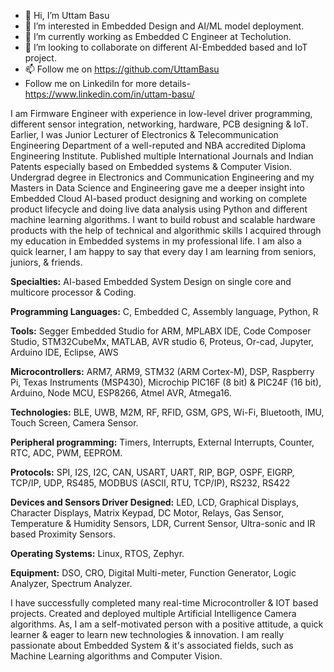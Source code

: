 - 👋 Hi, I’m  Uttam Basu
- 👀 I’m interested in Embedded Design and AI/ML model deployment.
- 🌱 I’m currently working as Embedded C Engineer at Techolution.
- 💞️ I’m looking to collaborate on different AI-Embedded based and IoT project.
- 📫 Follow me on https://github.com/UttamBasu
- Follow me on Linkediln for more details- https://www.linkedin.com/in/uttam-basu/

I am Firmware Engineer with experience in low-level driver programming, different sensor integration, networking, hardware, PCB designing & IoT. Earlier, I was Junior Lecturer of Electronics & Telecommunication Engineering Department of a well-reputed and NBA accredited Diploma Engineering Institute. Published multiple International Journals and Indian Patents especially based on Embedded systems & Computer Vision. Undergrad degree in Electronics and Communication Engineering and my Masters in Data Science and Engineering gave me a deeper insight into Embedded Cloud AI-based product designing and working on complete product lifecycle and doing live data analysis using Python and different machine learning algorithms. I want to build robust and scalable hardware products with the help of technical and algorithmic skills I acquired through my education in Embedded systems in my professional life. I am also a quick learner, I am happy to say that every day I am learning from seniors, juniors, & friends.

**Specialties:** AI-based Embedded System Design on single core and multicore processor & Coding.

**Programming Languages:** C, Embedded C, Assembly language, Python, R

**Tools:** Segger Embedded Studio for ARM, MPLABX IDE, Code Composer Studio, STM32CubeMx, MATLAB, AVR studio 6, Proteus, Or-cad, Jupyter, Arduino IDE, Eclipse, AWS

**Microcontrollers:** ARM7, ARM9, STM32 (ARM Cortex-M), DSP, Raspberry Pi, Texas Instruments (MSP430), Microchip PIC16F (8 bit) & PIC24F (16 bit), Arduino, Node MCU, ESP8266, Atmel AVR, Atmega16.

**Technologies:** BLE, UWB, M2M, RF, RFID, GSM, GPS, Wi-Fi, Bluetooth, IMU, Touch Screen, Camera Sensor.

**Peripheral programming:** Timers, Interrupts, External Interrupts, Counter, RTC, ADC, PWM, EEPROM.

**Protocols:** SPI, I2S, I2C, CAN, USART, UART, RIP, BGP, OSPF, EIGRP, TCP/IP, UDP, RS485, MODBUS (ASCII, RTU, TCP/IP), RS232, RS422

**Devices and Sensors Driver Designed:** LED, LCD, Graphical Displays, Character Displays, Matrix Keypad, DC Motor, Relays, Gas Sensor, Temperature & Humidity Sensors, LDR, Current Sensor, Ultra-sonic and IR based Proximity Sensors. 

**Operating Systems:** Linux, RTOS, Zephyr.

**Equipment:** DSO, CRO, Digital Multi-meter, Function Generator, Logic Analyzer, Spectrum Analyzer.


I have successfully completed many real-time Microcontroller & IOT based projects. 
Created and deployed multiple Artificial Intelligence Camera algorithms.
As, I am a self-motivated person with a positive attitude, a quick learner & eager to learn new technologies & innovation.
I am really passionate about Embedded System & it's associated fields, such as Machine Learning algorithms and Computer Vision.

